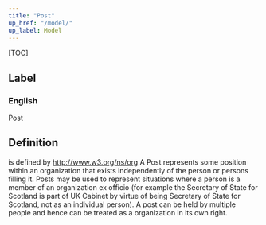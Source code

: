 ```yaml
---
title: "Post"
up_href: "/model/"
up_label: Model
---
```


[TOC]

## Label

### English
Post


## Definition
is defined by http://www.w3.org/ns/org    A Post represents some position within an organization that exists independently of the person or persons filling it. Posts may be used to represent situations where a person is a member of an organization ex officio (for example the Secretary of State for Scotland is part of UK Cabinet by virtue of being Secretary of State for Scotland, not as an individual person). A post can be held by multiple people and hence can be treated as a organization in its own right. 


    

